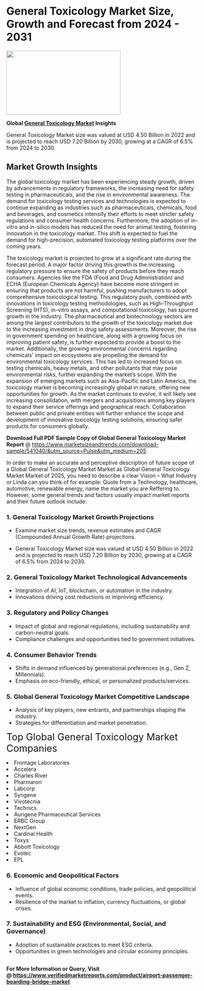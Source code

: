 <H1>General Toxicology Market Size, Growth and Forecast from 2024 - 2031</H1><img class="aligncenter size-medium wp-image-584254" src="https://thirdeyenews.in/wp-content/uploads/2024/09/Global-Market-Research-300x168.jpeg" alt="" width="300" height="168" /><p><strong>Global&nbsp;<a href="https://www.marketsizeandtrends.com/download-sample/541040/&amp;utm_source=Pulse&amp;utm_medium=205">General Toxicology Market</a> Insights</strong></p><p>General Toxicology Market size was valued at USD 4.50 Billion in 2022 and is projected to reach USD 7.20 Billion by 2030, growing at a CAGR of 6.5% from 2024 to 2030.</p><p><h2>Market Growth Insights</h2> <p>The global toxicology market has been experiencing steady growth, driven by advancements in regulatory frameworks, the increasing need for safety testing in pharmaceuticals, and the rise in environmental awareness. The demand for toxicology testing services and technologies is expected to continue expanding as industries such as pharmaceuticals, chemicals, food and beverages, and cosmetics intensify their efforts to meet stricter safety regulations and consumer health concerns. Furthermore, the adoption of in-vitro and in-silico models has reduced the need for animal testing, fostering innovation in the toxicology market. This shift is expected to fuel the demand for high-precision, automated toxicology testing platforms over the coming years.</p> <p></p> <p>The toxicology market is projected to grow at a significant rate during the forecast period. A major factor driving this growth is the increasing regulatory pressure to ensure the safety of products before they reach consumers. Agencies like the FDA (Food and Drug Administration) and ECHA (European Chemicals Agency) have become more stringent in ensuring that products are not harmful, pushing manufacturers to adopt comprehensive toxicological testing. This regulatory push, combined with innovations in toxicology testing methodologies, such as High-Throughput Screening (HTS), in-vitro assays, and computational toxicology, has spurred growth in the industry. The pharmaceutical and biotechnology sectors are among the largest contributors to the growth of the toxicology market due to the increasing investment in drug safety assessments. Moreover, the rise in government spending on healthcare, along with a growing focus on improving patient safety, is further expected to provide a boost to the market. Additionally, the growing environmental concerns regarding chemicals' impact on ecosystems are propelling the demand for environmental toxicology services. This has led to increased focus on testing chemicals, heavy metals, and other pollutants that may pose environmental risks, further expanding the market’s scope. With the expansion of emerging markets such as Asia-Pacific and Latin America, the toxicology market is becoming increasingly global in nature, offering new opportunities for growth. As the market continues to evolve, it will likely see increasing consolidation, with mergers and acquisitions among key players to expand their service offerings and geographical reach. Collaboration between public and private entities will further enhance the scope and development of innovative toxicology testing solutions, ensuring safer products for consumers globally. <p></p><p><span class=""><strong>Download Full PDF Sample Copy of Global General Toxicology Market Report</strong> @ <a href="https://www.marketsizeandtrends.com/download-sample/541040/&amp;utm_source=Pulse&amp;utm_medium=205" target="_blank">https://www.marketsizeandtrends.com/download-sample/541040/&amp;utm_source=Pulse&amp;utm_medium=205</a></span></p><p>In order to make an accurate and perceptive description of future scope of a Global&nbsp;General Toxicology Market Market as Global&nbsp;General Toxicology Market Market of 2025, you need to describe a clear Vision &ndash; What Industry or Linda can you think of for example: Quote from a Technology, healthcare, automotive, renewable energy, name the market you are Reffering to. However, some general trends and factors usually impact market reports and their future outlook include:</p><h3>1.&nbsp;<strong>General Toxicology Market Growth Projections</strong></h3><ul><li>Examine market size trends, revenue estimates and CAGR (Compounded Annual Growth Rate) projections.</li><li><p>General Toxicology Market size was valued at USD 4.50 Billion in 2022 and is projected to reach USD 7.20 Billion by 2030, growing at a CAGR of 6.5% from 2024 to 2030.</p></li></ul><h3>2.&nbsp;<strong>General Toxicology Market Technological Advancements</strong></h3><ul><li>Integration of AI, IoT, blockchain, or automation in the industry.</li><li>Innovations driving cost reductions or improving efficiency.</li></ul><h3>3.&nbsp;<strong>Regulatory and Policy Changes</strong></h3><ul><li>Impact of global and regional regulations, including sustainability and carbon-neutral goals.</li><li>Compliance challenges and opportunities tied to government initiatives.</li></ul><h3>4.&nbsp;<strong>Consumer Behavior Trends</strong></h3><ul><li>Shifts in demand influenced by generational preferences (e.g., Gen Z, Millennials).</li><li>Emphasis on eco-friendly, ethical, or personalized products/services.</li></ul><h3>5.&nbsp;<strong>Global General Toxicology Market Competitive Landscape</strong></h3><ul><li>Analysis of key players, new entrants, and partnerships shaping the industry.</li><li>Strategies for differentiation and market penetration.</li></ul><p data-pm-slice="1 1 []"><span style="color: inherit; font-family: inherit; font-size: 25px;">Top Global General Toxicology Market Companies</span></p><div class="" data-test-id=""><p><li>Frontage Laboratories</li><li> Accelera</li><li> Charles River</li><li> Pharmaron</li><li> Labcorp</li><li> Syngene</li><li> Vivotecnia</li><li> Technics</li><li> Aurigene Pharmaceutical Services</li><li> ERBC Group</li><li> NextGen</li><li> Cardinal Health</li><li> Toxys</li><li> Abbott Toxicology</li><li> Evotec</li><li> EPL</li></p></div><h3>6.&nbsp;<strong>Economic and Geopolitical Factors</strong></h3><ul><li>Influence of global economic conditions, trade policies, and geopolitical events.</li><li>Resilience of the market to inflation, currency fluctuations, or global crises.</li></ul><h3>7.&nbsp;<strong>Sustainability and ESG (Environmental, Social, and Governance)</strong></h3><ul><li>Adoption of sustainable practices to meet ESG criteria.</li><li>Opportunities in green technologies and circular economy principles.</li></ul><h2><strong style="font-size: 14px;">For More Information or Query, Visit @&nbsp;</strong><a style="background-color: #ffffff; font-size: 14px;" href="https://www.marketsizeandtrends.com/report/general-toxicology-market/" target="_blank">https://www.verifiedmarketreports.com/product/airport-passenger-boarding-bridge-market</a></h2>
